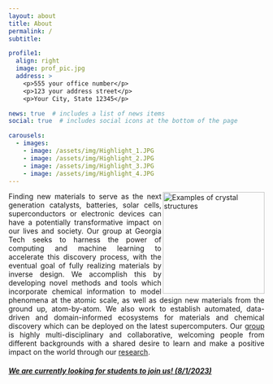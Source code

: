 ```yaml
---
layout: about
title: About
permalink: /
subtitle: 

profile1:
  align: right
  image: prof_pic.jpg
  address: >
    <p>555 your office number</p>
    <p>123 your address street</p>
    <p>Your City, State 12345</p>

news: true  # includes a list of news items
social: true  # includes social icons at the bottom of the page

carousels:
  - images: 
    - image: /assets/img/Highlight_1.JPG
    - image: /assets/img/Highlight_2.JPG
    - image: /assets/img/Highlight_3.JPG
    - image: /assets/img/Highlight_4.JPG
---
```



<div> 

<img src="{{ site.url }}{{ site.baseurl }}/assets/img/materials.gif" title="Examples of crystal structures" align="right" width="200px"/> 
<p style="text-align:justify">Finding new materials to serve as the next generation catalysts, batteries, solar cells, superconductors or electronic devices can have a potentially transformative impact on our lives and society. Our group at Georgia Tech seeks to harness the power of computing and machine learning to accelerate this discovery process, with the eventual goal of fully realizing materials by inverse design. We accomplish this by developing novel methods and tools which incorporate chemical information to model phenomena at the atomic scale, as well as design new materials from the ground up, atom-by-atom. We also work to establish automated, data-driven and domain-informed ecosystems for materials and chemical discovery which can be deployed on the latest supercomputers. Our <a href="../group">group</a> is highly multi-disciplinary and collaborative, welcoming people from different backgrounds with a shared desire to learn and make a positive impact on the world through our <a href="../research">research</a>.</p>

</div>


<h5><a href="../openings">We are currently looking for students to join us! (8/1/2023)</a></h5>
<br>
